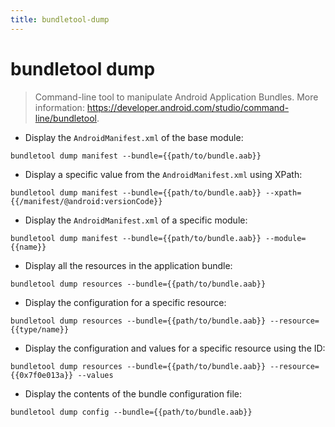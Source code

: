 ```yaml
---
title: bundletool-dump
---
```

# bundletool dump

> Command-line tool to manipulate Android Application Bundles.
> More information: <https://developer.android.com/studio/command-line/bundletool>.

- Display the `AndroidManifest.xml` of the base module:

`bundletool dump manifest --bundle={{path/to/bundle.aab}}`

- Display a specific value from the `AndroidManifest.xml` using XPath:

`bundletool dump manifest --bundle={{path/to/bundle.aab}} --xpath={{/manifest/@android:versionCode}}`

- Display the `AndroidManifest.xml` of a specific module:

`bundletool dump manifest --bundle={{path/to/bundle.aab}} --module={{name}}`

- Display all the resources in the application bundle:

`bundletool dump resources --bundle={{path/to/bundle.aab}}`

- Display the configuration for a specific resource:

`bundletool dump resources --bundle={{path/to/bundle.aab}} --resource={{type/name}}`

- Display the configuration and values for a specific resource using the ID:

`bundletool dump resources --bundle={{path/to/bundle.aab}} --resource={{0x7f0e013a}} --values`

- Display the contents of the bundle configuration file:

`bundletool dump config --bundle={{path/to/bundle.aab}}`
